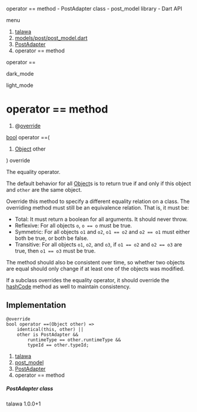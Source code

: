 




operator == method - PostAdapter class - post\_model library - Dart API







menu

1. [talawa](../../index.html)
2. [models/post/post\_model.dart](../../file-___home_harshil_Desktop_open-source_palisadoes_talawa_lib_models_post_post_model/)
3. [PostAdapter](../../file-___home_harshil_Desktop_open-source_palisadoes_talawa_lib_models_post_post_model/PostAdapter-class.html)
4. operator == method

operator ==


dark\_mode

light\_mode




# operator == method


1. @[override](https://api.flutter.dev/flutter/dart-core/override-constant.html)

[bool](https://api.flutter.dev/flutter/dart-core/bool-class.html)
operator ==(

1. [Object](https://api.flutter.dev/flutter/dart-core/Object-class.html) other

)
override

The equality operator.

The default behavior for all [Object](https://api.flutter.dev/flutter/dart-core/Object-class.html)s is to return true if and
only if this object and `other` are the same object.

Override this method to specify a different equality relation on
a class. The overriding method must still be an equivalence relation.
That is, it must be:

* Total: It must return a boolean for all arguments. It should never throw.
* Reflexive: For all objects `o`, `o == o` must be true.
* Symmetric: For all objects `o1` and `o2`, `o1 == o2` and `o2 == o1` must
  either both be true, or both be false.
* Transitive: For all objects `o1`, `o2`, and `o3`, if `o1 == o2` and
  `o2 == o3` are true, then `o1 == o3` must be true.

The method should also be consistent over time,
so whether two objects are equal should only change
if at least one of the objects was modified.

If a subclass overrides the equality operator, it should override
the [hashCode](../../file-___home_harshil_Desktop_open-source_palisadoes_talawa_lib_models_post_post_model/PostAdapter/hashCode.html) method as well to maintain consistency.


## Implementation

```
@override
bool operator ==(Object other) =>
    identical(this, other) ||
    other is PostAdapter &&
        runtimeType == other.runtimeType &&
        typeId == other.typeId;
```

 


1. [talawa](../../index.html)
2. [post\_model](../../file-___home_harshil_Desktop_open-source_palisadoes_talawa_lib_models_post_post_model/)
3. [PostAdapter](../../file-___home_harshil_Desktop_open-source_palisadoes_talawa_lib_models_post_post_model/PostAdapter-class.html)
4. operator == method

##### PostAdapter class





talawa
1.0.0+1






